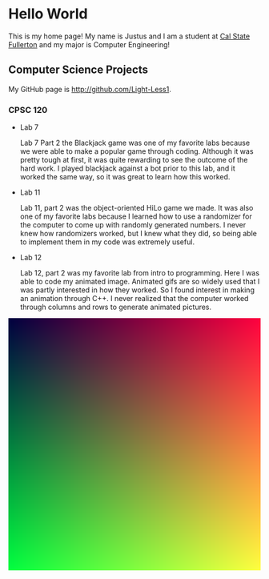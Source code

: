 # Hello World

This is my home page! My name is Justus and I am a student at [Cal State Fullerton](http://www.fullerton.edu/) and my major is Computer Engineering!

## Computer Science Projects

My GitHub page is http://github.com/Light-Less1.

### CPSC 120

* Lab 7

    Lab 7 Part 2 the Blackjack game was one of my favorite labs because we were able to make a popular game through coding. Although it was pretty tough at first, it was quite rewarding to see the outcome of the hard work. I played blackjack against a bot prior to this lab, and it worked the same way, so it was great to learn how this worked.

* Lab 11

    Lab 11, part 2 was the object-oriented HiLo game we made. It was also one of my favorite labs because I learned how to use a randomizer for the computer to come up with randomly generated numbers. I never knew how randomizers worked, but I knew what they did, so being able to implement them in my code was extremely useful. 

* Lab 12

    Lab 12, part 2 was my favorite lab from intro to programming. Here I was able to code my animated image. Animated gifs are so widely used that I was partly interested in how they worked. So I found interest in making an animation through C++. I never realized that the computer worked through columns and rows to generate animated pictures. 

![The gradient image from Lab 10](images/test_output.png)